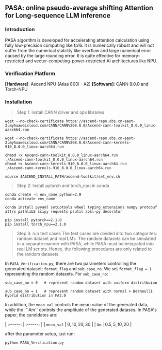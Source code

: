 ## PASA: online pseudo-average shifting Attention for Long-sequence LLM inference

### Introduction
PASA algorithm is developed for accelerating attention calculation using fully low-precision computing like fp16. It is numerically robust and will not suffer from the numerical stability like overflow and large numerical error caused by the large rounding error. It is quite effective for memory-restricted and vector-computing-power-restricted AI architectures like NPU. 

### Verification Platform
**[Hardware]**: Ascend NPU (Atlas 800I - A2)
**[Software]**: CANN 8.0.0 and Torch-NPU

### Installation
> Step 1: install CANN driver and ops libraries
```
wget --no-check-certificate https://ascend-repo.obs.cn-east-2.myhuaweicloud.com/CANN/CANN%208.0.0/Ascend-cann-toolkit_8.0.0_linux-aarch64.run

wget --no-check-certificate https://ascend-repo.obs.cn-east-2.myhuaweicloud.com/CANN/CANN%208.0.0/Ascend-cann-kernels-910_8.0.0_linux-aarch64.run
```
```
chmod +x Ascend-cann-toolkit_8.0.0_linux-aarch64.run
./Ascend-cann-toolkit_8.0.0_linux-aarch64.run
chmod +x Ascend-cann-kernels-910_8.0.0_linux-aarch64.run
./Ascend-cann-kernels-910_8.0.0_linux-aarch64.run
```
```
source $ASCEND_INSTALL_PATH/ascend-toolkit/set_env.sh
```

> Step 2: Install pytorch and torch\_npu in conda
```
conda create -n env_name python=3.9
conda activate env_name
```
```
conda install pyyaml setuptools wheel typing_extensions numpy protobuf attrs pathlib2 scipy requests psutil absl-py decorator
```

```
pip install pytorch==2.1.0
pip install torch_npu==2.1.0
```

> Step 3: run test cases
The test cases are divided into two categorites: random dataset and real LMs. The random datasets can be simulated in a separate manner with PASA, while PASA must be integrated into real LM scripts. Hence, the following procedures are only related to the random datasets.

In ```PASA_Verification.py```, there are two parameters controlling the generated dataset: ```format_flag``` and ```sub_case_no```. We set ```format_flag = 1``` representing the random datasets. For ```sub_case_no```:

```
sub_case_no = 0   # represent random dataset with uniform distritbuion
```
```
sub_case_no = 1   # represent random dataset with normal + Bernoulli hybrid distribution in FA3.0
```

In addition, the ```mean_val``` controls the mean value of the generated data, while the ```Am`` controls the amplitude of the generated datases. In PASA's paper, the candidates are:

| :------: | :------: |
| ```mean_val``` |  $0, 10, 20, 30$ |
| ```Am``` |    $0.5, 5, 10, 20$  |


after the parameter setup, just run: 
```
python PASA_Verification.py
```
